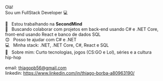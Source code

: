 
Olá!
 <br/> Sou um FullStack Developer :computer:

 :rocket:  &nbsp; Estou trabalhando na **SecondMind**
 <br/> :purple_heart: &nbsp; Buscando colaborar com projetos em back-end usando C# e .NET Core, front-end usando React e banco de dados SQL 
 <br/> :blush: &nbsp; Posso te ajudar com C# e .NET
 <br/> :computer: &nbsp; Minha stack: .NET, .NET Core, C#, React e SQL 
 <br/> 💬  &nbsp; Sobre mim: Curto tecnologias, jogos (CS:GO e Lol), séries e a cultura hip-hop
 <br/>
 <br/> email: thiagopb56@gmail.com
 <br/> linkedin: https://www.linkedin.com/in/thiago-borba-a80963190/
